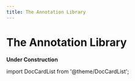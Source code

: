 ```yaml
---
title: The Annotation Library
---
```


# The Annotation Library

**Under Construction**

import DocCardList from '@theme/DocCardList';

<DocCardList />
